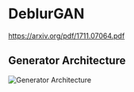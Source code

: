 # DeblurGAN
https://arxiv.org/pdf/1711.07064.pdf

## Generator Architecture

![Generator Architecture](https://user-images.githubusercontent.com/53349721/78530733-34169280-77b2-11ea-9143-e042882782de.png)
